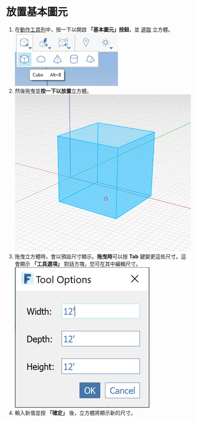 # 放置基本圖元

1. 在[動作工具列](https://github.com/FormIt3D/autodesk-formit-360-windows-help/tree/c377e7b8a3b8e43e684321d0b7de867608d317a3/tool-library/tool-bars-extended.md)中，按一下以開啟 **「基本圖元」按鈕**，並 [選取](select-edge-face-or-object.md) 立方體。![](<../.gitbook/assets/primitive-cube (1).png>)
2. 然後拖曳並**按一下以放置**立方體。![](<../.gitbook/assets/image-2- (1).png>)
3. 拖曳立方體時，會以預設尺寸顯示。**拖曳時**可以按 **Tab** 鍵變更這些尺寸。這會顯示 **「工具選項」** 對話方塊，您可在其中編輯尺寸。![](<../.gitbook/assets/image (1).png>)
4. 輸入新值並按 **「確定」** 後，立方體將顯示新的尺寸。
